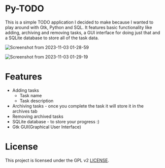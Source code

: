 # Py-TODO

This is a simple TODO application I decided to make because I wanted to play around with Gtk, Python and SQL. It features basic functionality like adding, archiving and removing tasks, a GUI interface for doing just that and a SQLite database to store all of the task data.

![Screenshot from 2023-11-03 01-28-59](https://github.com/Edveika/Py-TODO/assets/113787144/9eb4e8b4-0e86-44ac-a058-162b57c9b3d8)

![Screenshot from 2023-11-03 01-29-19](https://github.com/Edveika/Py-TODO/assets/113787144/62c21755-13c6-4486-b796-66170aa5413c)

# Features
* Adding tasks
  * Task name
  * Task description
* Archiving tasks - once you complete the task it will store it in the archives tab
* Removing archived tasks
* SQLite database - to store your progress :)
* Gtk GUI(Graphical User Interface)

# License

This project is licensed under the GPL v2 [LICENSE](LICENSE).
